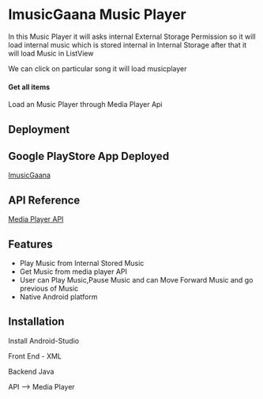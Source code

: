
# ImusicGaana Music Player

In this Music Player it will asks internal External Storage
Permission so it will load internal music which is stored internal
in Internal Storage after that it will load Music in ListView

We can click on particular song it will load  musicplayer







#### Get all items

Load an Music Player through Media Player Api


## Deployment



## Google PlayStore App Deployed

[ImusicGaana](https://play.google.com/store/apps/details?id=com.Aakash.imusicgana)


## API Reference

[Media Player API](https://developer.android.com/reference/android/media/MediaPlayer)
## Features

- Play Music from Internal Stored Music
- Get Music from media player API
- User can Play Music,Pause Music and can Move Forward Music and go previous of Music
- Native Android  platform


## Installation

Install Android-Studio

Front End - XML

Backend Java


API --> Media Player


    